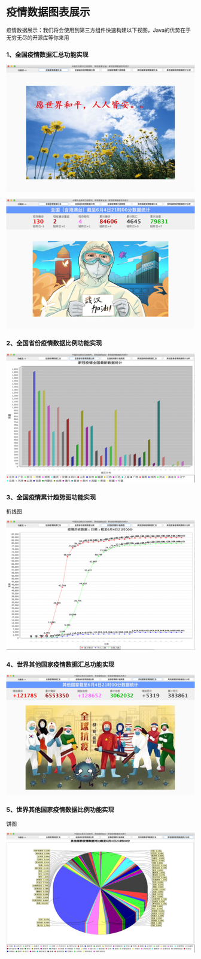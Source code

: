 # 疫情数据图表展示

疫情数据展示：我们将会使用到第三方组件快速构建以下视图，Java的优势在于无穷无尽的开源库等你来用

### 1、全国疫情数据汇总功能实现



![1](img/1.png)



![2](img/2.png)



### 2、全国省份疫情数据比例功能实现



![3](img/3.png)



### 3、全国疫情累计趋势图功能实现

折线图

![4](img/4.png)



### 4、世界其他国家疫情数据汇总功能实现

![5](img/5.png)



### 5、世界其他国家疫情数据比例功能实现

饼图

![6](img/6.png)









